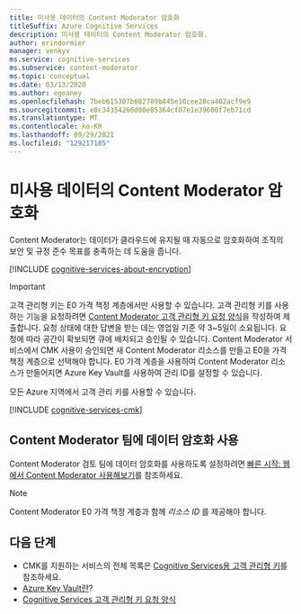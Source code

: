 ```yaml
---
title: 미사용 데이터의 Content Moderator 암호화
titleSuffix: Azure Cognitive Services
description: 미사용 데이터의 Content Moderator 암호화.
author: erindormier
manager: venkyv
ms.service: cognitive-services
ms.subservice: content-moderator
ms.topic: conceptual
ms.date: 03/13/2020
ms.author: egeaney
ms.openlocfilehash: 7beb615307b602789b845e10cee28ca402acf9e9
ms.sourcegitcommit: e8c34354266d00e85364cf07e1e39600f7eb71cd
ms.translationtype: MT
ms.contentlocale: ko-KR
ms.lasthandoff: 09/29/2021
ms.locfileid: "129217185"
---
```

# <a name="content-moderator-encryption-of-data-at-rest"></a>미사용 데이터의 Content Moderator 암호화

Content Moderator는 데이터가 클라우드에 유지될 때 자동으로 암호화하여 조직의 보안 및 규정 준수 목표를 충족하는 데 도움을 줍니다.

[!INCLUDE [cognitive-services-about-encryption](../includes/cognitive-services-about-encryption.md)]

> [!IMPORTANT]
> 고객 관리형 키는 E0 가격 책정 계층에서만 사용할 수 있습니다. 고객 관리형 키를 사용하는 기능을 요청하려면 [Content Moderator 고객 관리형 키 요청 양식](https://aka.ms/cogsvc-cmk)을 작성하여 제출합니다. 요청 상태에 대한 답변을 받는 데는 영업일 기준 약 3~5일이 소요됩니다. 요청에 따라 공간이 확보되면 큐에 배치되고 승인될 수 있습니다. Content Moderator 서비스에서 CMK 사용이 승인되면 새 Content Moderator 리소스를 만들고 E0을 가격 책정 계층으로 선택해야 합니다. E0 가격 계층을 사용하여 Content Moderator 리소스가 만들어지면 Azure Key Vault를 사용하여 관리 ID를 설정할 수 있습니다.

모든 Azure 지역에서 고객 관리 키를 사용할 수 있습니다.

[!INCLUDE [cognitive-services-cmk](../includes/configure-customer-managed-keys.md)]

## <a name="enable-data-encryption-for-your-content-moderator-team"></a>Content Moderator 팀에 데이터 암호화 사용

Content Moderator 검토 팀에 데이터 암호화를 사용하도록 설정하려면 [빠른 시작: 웹에서 Content Moderator 사용해보기](quick-start.md#create-a-review-team)를 참조하세요.  

> [!NOTE]
> Content Moderator E0 가격 책정 계층과 함께 _리소스 ID_ 를 제공해야 합니다.

## <a name="next-steps"></a>다음 단계

* CMK를 지원하는 서비스의 전체 목록은 [Cognitive Services용 고객 관리형 키](../encryption/cognitive-services-encryption-keys-portal.md)를 참조하세요.
* [Azure Key Vault란](../../key-vault/general/overview.md)?
* [Cognitive Services 고객 관리형 키 요청 양식](https://aka.ms/cogsvc-cmk)
